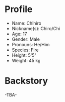# Profile
- Name: Chihiro
- Nickname(s): Chiro/Chi
- Age: 17
- Gender: Male
- Pronouns: He/Him
- Species: Fire
- Height: 5'5"
- Weight: 45 kg

# Backstory

-TBA-
